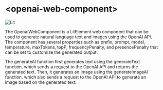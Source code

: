 # \<openai-web-component>

![Lit](https://img.shields.io/badge/lit-2.0.0-blue)

The OpenaiWebComponent is a LitElement web component that can be used to generate natural language text and images using the OpenAI API. The component has several properties such as prefix, prompt, model, temperature, maxTokens, topP, frequencyPenalty, and presencePenalty that can be set to customize the generated output.

The generateAI function first generates text using the generateText function, which sends a request to the OpenAI API and returns the generated text. Then, it generates an image using the generateImageAI function, which also sends a request to the OpenAI API to generate an image based on the generated text.
